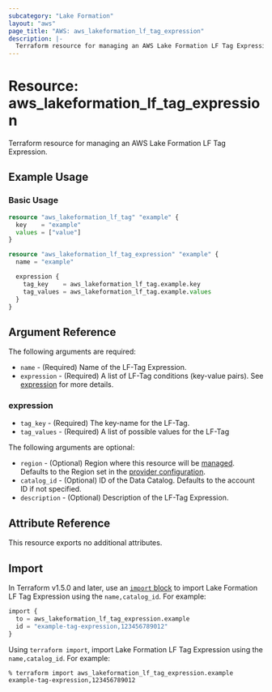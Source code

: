 ```yaml
---
subcategory: "Lake Formation"
layout: "aws"
page_title: "AWS: aws_lakeformation_lf_tag_expression"
description: |-
  Terraform resource for managing an AWS Lake Formation LF Tag Expression.
---
```

# Resource: aws_lakeformation_lf_tag_expression

Terraform resource for managing an AWS Lake Formation LF Tag Expression.

## Example Usage

### Basic Usage

```terraform
resource "aws_lakeformation_lf_tag" "example" {
  key    = "example"
  values = ["value"]
}

resource "aws_lakeformation_lf_tag_expression" "example" {
  name = "example"

  expression {
    tag_key    = aws_lakeformation_lf_tag.example.key
    tag_values = aws_lakeformation_lf_tag.example.values
  }
}

```

## Argument Reference

The following arguments are required:

* `name` - (Required) Name of the LF-Tag Expression.
* `expression` - (Required) A list of LF-Tag conditions (key-value pairs). See [expression](#expression) for more details.

### expression

* `tag_key` - (Required) The key-name for the LF-Tag.
* `tag_values` - (Required) A list of possible values for the LF-Tag

The following arguments are optional:

* `region` - (Optional) Region where this resource will be [managed](https://docs.aws.amazon.com/general/latest/gr/rande.html#regional-endpoints). Defaults to the Region set in the [provider configuration](https://registry.terraform.io/providers/hashicorp/aws/latest/docs#aws-configuration-reference).
* `catalog_id` - (Optional) ID of the Data Catalog. Defaults to the account ID if not specified.
* `description` - (Optional) Description of the LF-Tag Expression.

## Attribute Reference

This resource exports no additional attributes.

## Import

In Terraform v1.5.0 and later, use an [`import` block](https://developer.hashicorp.com/terraform/language/import) to import Lake Formation LF Tag Expression using the `name,catalog_id`. For example:

```terraform
import {
  to = aws_lakeformation_lf_tag_expression.example
  id = "example-tag-expression,123456789012"
}
```

Using `terraform import`, import Lake Formation LF Tag Expression using the `name,catalog_id`. For example:

```console
% terraform import aws_lakeformation_lf_tag_expression.example example-tag-expression,123456789012
```
